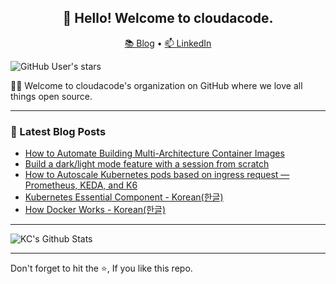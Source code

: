 <h2 align="center">👋 Hello! Welcome to cloudacode.</h2>
<p align="center">
  <a href="https://blog.cloudacode.com">📚 Blog</a> •
  <a href="https://www.linkedin.com/in/kyungcheol/">📫 LinkedIn</a>
</p>

![GitHub User's stars](https://img.shields.io/github/stars/cloudacode?style=social)

🙋‍♀️ Welcome to cloudacode's organization on GitHub where we love all things open source.

-----

### 📝 Latest Blog Posts

<!-- BLOG-POST-LIST:START -->
- [How to Automate Building Multi-Architecture Container Images](https://blog.cloudacode.com/how-to-automate-building-multi-architecture-container-images-4c57c759cb2c)
- [Build a dark/light mode feature with a session from scratch](https://blog.cloudacode.com/build-a-dark-light-mode-feature-with-a-session-from-scratch-fc371c40dd69)
- [How to Autoscale Kubernetes pods based on ingress request — Prometheus, KEDA, and K6](https://medium.com/@cloudacode/how-to-autoscale-kubernetes-pods-based-on-ingress-request-prometheus-keda-and-k6-84ae4250a9f3)
- [Kubernetes Essential Component - Korean(한글)](https://medium.com/@cloudacode/%EC%BF%A0%EB%B2%84%EB%84%A4%ED%8B%B0%EC%8A%A4-%ED%95%84%EC%88%98-%EC%BB%B4%ED%8F%AC%EB%84%8C%ED%8A%B8-%EC%95%84%ED%82%A4%ED%85%8D%EC%B3%90-by-cloudacode-b115930db484)
- [How Docker Works - Korean(한글)](https://blog.cloudacode.com/%EB%8F%84%EC%BB%A4%EB%8A%94-%EB%AC%B4%EC%97%87%EC%9C%BC%EB%A1%9C-%EC%96%B4%EB%96%BB%EA%B2%8C-%EA%B5%AC%EC%84%B1%EB%90%98%EC%96%B4-%EC%9E%88%EC%9D%84%EA%B9%8C-1b2a52ca8d1c)
<!-- BLOG-POST-LIST:END -->

-----

<img align="center" alt="KC's Github Stats" src="https://github-readme-stats.vercel.app/api?username=kcfigaro&count_private=true&show_icons=true&theme=algolia" />

-----
Don't forget to hit the ⭐, If you like this repo.
